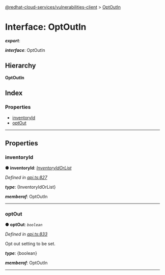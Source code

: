 [@redhat-cloud-services/vulnerabilities-client](../README.md) > [OptOutIn](../interfaces/optoutin.md)

# Interface: OptOutIn

*__export__*: 

*__interface__*: OptOutIn

## Hierarchy

**OptOutIn**

## Index

### Properties

* [inventoryId](optoutin.md#inventoryid)
* [optOut](optoutin.md#optout)

---

## Properties

<a id="inventoryid"></a>

###  inventoryId

**● inventoryId**: *[InventoryIdOrList](inventoryidorlist.md)*

*Defined in [api.ts:827](https://github.com/RedHatInsights/javascript-clients/blob/master/packages/vulnerabilities/git-api/api.ts#L827)*

*__type__*: {InventoryIdOrList}

*__memberof__*: OptOutIn

___
<a id="optout"></a>

###  optOut

**● optOut**: *`boolean`*

*Defined in [api.ts:833](https://github.com/RedHatInsights/javascript-clients/blob/master/packages/vulnerabilities/git-api/api.ts#L833)*

Opt out setting to be set.

*__type__*: {boolean}

*__memberof__*: OptOutIn

___

